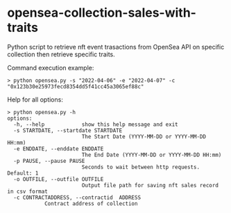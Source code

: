 # opensea-collection-sales-with-traits
Python script to retrieve nft event trasactions from OpenSea API on specific collection then retrieve specific traits.

Command execution example:
``` 
> python opensea.py -s "2022-04-06" -e "2022-04-07" -c "0x123b30e25973fecd8354dd5f41cc45a3065ef88c"
``` 
Help for all options:
``` 
> python opensea.py -h
options:
  -h, --help            show this help message and exit
  -s STARTDATE, --startdate STARTDATE
                        The Start Date (YYYY-MM-DD or YYYY-MM-DD HH:mm)
  -e ENDDATE, --enddate ENDDATE
                        The End Date (YYYY-MM-DD or YYYY-MM-DD HH:mm)
  -p PAUSE, --pause PAUSE
                        Seconds to wait between http requests. Default: 1
  -o OUTFILE, --outfile OUTFILE
                        Output file path for saving nft sales record in csv format
  -c CONTRACTADDRESS, --contractid  ADDRESS
			Contract address of collection
```
